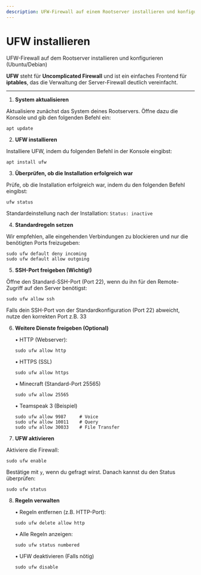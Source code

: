 ```yaml
---
description: UFW-Firewall auf einem Rootserver installieren und konfigurieren (Ubuntu/Debian)
---
```


# UFW installieren

UFW-Firewall auf dem Rootserver installieren und konfigurieren (Ubuntu/Debian)

<strong>UFW</strong> steht für <strong>Uncomplicated Firewall</strong> und ist ein einfaches Frontend für <strong>iptables</strong>, das die Verwaltung der Server-Firewall deutlich vereinfacht.

---

1. <strong>System aktualisieren</strong>

Aktualisiere zunächst das System deines Rootservers. Öffne dazu die Konsole und gib den folgenden Befehl ein:

```
apt update
```

2. <strong>UFW installieren</strong>

Installiere UFW, indem du folgenden Befehl in der Konsole eingibst:

```
apt install ufw
```

3. <strong>Überprüfen, ob die Installation erfolgreich war</strong>

Prüfe, ob die Installation erfolgreich war, indem du den folgenden Befehl eingibst:

```
ufw status
```
Standardeinstellung nach der Installation: ``` Status: inactive ```

4. <strong>Standardregeln setzen</strong>

Wir empfehlen, alle eingehenden Verbindungen zu blockieren und nur die benötigten Ports freizugeben:

```
sudo ufw default deny incoming
sudo ufw default allow outgoing
```

5. <strong>SSH-Port freigeben (Wichtig!)</strong>

Öffne den Standard-SSH-Port (Port 22), wenn du ihn für den Remote-Zugriff auf den Server benötigst:

```
sudo ufw allow ssh
```
Falls dein SSH-Port von der Standardkonfiguration (Port 22) abweicht, nutze den korrekten Port z.B. 33


6. <strong>Weitere Dienste freigeben (Optional)</strong>

    • HTTP (Webserver):
    ```
    sudo ufw allow http
    ```

    • HTTPS (SSL)
    ```
    sudo ufw allow https
    ```

    • Minecraft (Standard-Port 25565)
    ```
    sudo ufw allow 25565
    ```

    • Teamspeak 3 (Beispiel)
    ```
    sudo ufw allow 9987     # Voice
    sudo ufw allow 10011    # Query
    sudo ufw allow 30033    # File Transfer
    ```

7. <strong>UFW aktivieren</strong>

Aktiviere die Firewall:

```
sudo ufw enable
```

Bestätige mit ``` y ```, wenn du gefragt wirst. Danach kannst du den Status überprüfen:

```
sudo ufw status
```

8. <strong>Regeln verwalten</strong>

    • Regeln entfernen (z.B. HTTP-Port):
    ```
    sudo ufw delete allow http
    ```

    • Alle Regeln anzeigen:
    ```
    sudo ufw status numbered
    ```

    • UFW deaktivieren (Falls nötig)
    ```
    sudo ufw disable
    ```